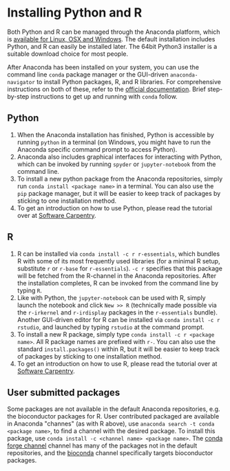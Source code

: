 # Installing Python and R
Both Python and R can be managed through the Anaconda platform, which is [available for Linux, OSX and Windows](https://www.continuum.io/downloads). The default installation includes Python, and R can easily be installed later. The 64bit Python3 installer is a suitable download choice for most people.

After Anaconda has been installed on your system, you can use the command line `conda` package manager or the GUI-driven `anaconda-navigator` to install Python packages, R, and R libraries. For comprehensive instructions on both of these, refer to the [official documentation](https://docs.continuum.io/anaconda/#navigator-or-conda). Brief step-by-step instructions to get up and running with `conda` follow.

## Python
1. When the Anaconda installation has finished, Python is accessible by running `python` in a terminal (on Windows, you might have to run the Anaconda specific command prompt to access Python).
2. Anaconda also includes graphical interfaces for interacting with Python, which can be invoked by running `spyder` or `jupyter-notebook` from the command line.
3. To install a new python package from the Anaconda repositories, simply run `conda install <package name>` in a terminal. You can also use the `pip` package manager, but it will be easier to keep track of packages by sticking to one installation method.
4. To get an introduction on how to use Python, please read the tutorial over at [Software Carpentry](https://swcarpentry.github.io/python-novice-inflammation/).

## R
1. R can be installed via `conda install -c r r-essentials`, which bundles R with some of its most frequently used libraries (for a minimal R setup, substitute `r` or `r-base` for `r-essentials`). `-c r` specifies that this package will be fetched from the R-channel in the Anaconda repositories. After the installation completes, R can be invoked from the command line by typing `R`.
2. Like with Python, the `jupyter-notebook` can be used with R, simply launch the notebook and click `New >> R` (technically made possible via the `r-irkernel` and `r-irdisplay` packages in the `r-essentials` bundle). Another GUI-driven editor for R can be installed via `conda install -c r rstudio`, and launched by typing `rstudio` at the command prompt.
3. To install a new R package, simply type `conda install -c r <package name>`. All R package names are prefixed with `r-`. You can also use the standard `install.packages()` within R, but it will be easier to keep track of packages by sticking to one installation method.
4. To get an introduction on how to use R, please read the tutorial over at [Software Carpentry](https://swcarpentry.github.io/r-novice-inflammation/).

## User submitted packages
Some packages are not available in the default Anaconda repositories, e.g. the bioconductor packages for R. User contributed packaged are available in Anaconda "channes" (as with R above), use `anaconda search -t conda <package name>`, to find a channel with the desired package. To install this package, use `conda install -c <channel name> <package name>`. The [conda forge channel](https://conda-forge.github.io/) channel has many of the packages not in the default repositories, and the [bioconda](https://bioconda.github.io/) channel specifically targets bioconductor packages.
